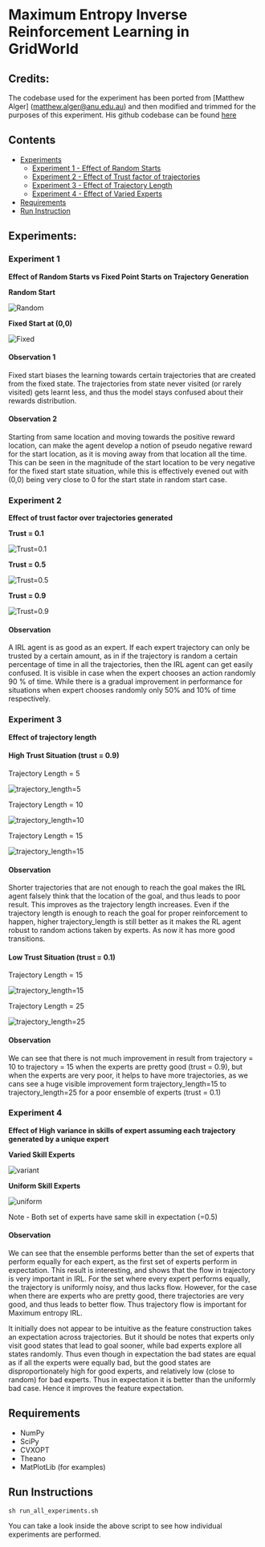 # Maximum Entropy Inverse Reinforcement Learning in GridWorld

## Credits:
The codebase used for the experiment has been ported from [Matthew Alger]
(matthew.alger@anu.edu.au) and then modified and trimmed for the purposes of this experiment. 
His github codebase can be found [here](https://github.com/MatthewJA/Inverse-Reinforcement-Learning)

## Contents
- [Experiments](#experiments)
    - [Experiment 1 - Effect of Random Starts](#experiment-1)
    - [Experiment 2 - Effect of Trust factor of trajectories](#experiment-2)
    - [Experiment 3 - Effect of Trajectory Length](#experiment-3)
    - [Experiment 4 - Effect of Varied Experts](#experiment-4)
- [Requirements](#requirements)
- [Run Instruction](#run-instructions)

## Experiments:
### Experiment 1
**Effect of Random Starts vs Fixed Point Starts on Trajectory Generation**

**Random Start**

![Random](/images/random=True.png) 

**Fixed Start at (0,0)**

![Fixed](/images/random=False.png)

#### Observation 1 
Fixed start biases the learning towards certain trajectories that are created from the fixed state. The trajectories from state never visited (or rarely visited) gets learnt less, and thus the model stays confused about their rewards distribution.

#### Observation 2 
Starting from same location and moving towards the positive reward location, can make the agent develop a notion of pseudo negative reward for the start location, as it is moving away from that location all the time. This can be seen in the magnitude of the start location to be very negative for the fixed start state situation, while this is effectively evened out with (0,0) being very close to 0 for the start state in random start case.

### Experiment 2 
**Effect of trust factor over trajectories generated**

**Trust = 0.1**

![Trust=0.1](/images/trust=0.1.png)

**Trust = 0.5**

![Trust=0.5](/images/trust=0.5.png)

**Trust = 0.9**

![Trust=0.9](/images/trust=0.9.png)

#### Observation
A IRL agent is as good as an expert. If each expert trajectory can only be trusted by a certain amount, as in if the trajectory is random a certain percentage of time in all the trajectories, then the IRL agent can get easily confused. It is visible in case when the expert chooses an action randomly 90 % of time. While there is a gradual improvement in performance for situations when expert chooses randomly only 50% and 10% of time respectively.

### Experiment 3 
**Effect of trajectory length**

#### High Trust Situation (trust = 0.9)

Trajectory Length = 5

![trajectory_length=5](/images/trajectory_length=5.png)

Trajectory Length = 10

![trajectory_length=10](/images/trajectory_length=10.png)

Trajectory Length = 15

![trajectory_length=15](/images/trajectory_length=15.png)

#### Observation
Shorter trajectories that are not enough to reach the goal makes the IRL agent falsely think that the location of the goal, and thus leads to poor result. This improves as the trajectory length increases. Even if the trajectory length is enough to reach the goal for proper reinforcement to happen, higher trajectory_length is still better as it makes the RL agent robust to random actions taken by experts. As now it has more good transitions. 

#### Low Trust Situation (trust = 0.1)

Trajectory Length = 15

![trajectory_length=15](/images/poor_trust_traj=15.png)

Trajectory Length = 25

![trajectory_length=25](/images/poor_trust_traj=25.png)

#### Observation
We can see that there is not much improvement in result from trajectory = 10 to trajectory = 15 when the experts are pretty good (trust = 0.9), but when the experts are very poor, it helps to have more trajectories, as we cans see a huge visible improvement form trajectory_length=15 to trajectory_length=25 for a poor ensemble of experts (trust = 0.1)


### Experiment 4 
**Effect of High variance in skills of expert assuming each trajectory generated by a unique expert**

**Varied Skill Experts**

![variant](/images/ensemble=0.5-(0.2,0.5,0.8).png)

**Uniform Skill Experts**

![uniform](/images/all=0.5.png)

Note - Both set of experts have same skill in expectation (=0.5)

#### Observation
We can see that the ensemble performs better than the set of experts that perform equally for each expert, as the first set of experts perform in expectation. This result is interesting, and shows that the flow in trajectory is very important in IRL. For the set where every expert performs equally, the trajectory is uniformly noisy, and thus lacks flow. However, for the case when there are experts who are pretty good, there trajectories are very good, and thus leads to better flow. Thus trajectory flow is important for Maximum entropy IRL.  

It initially does not appear to be intuitive as the feature construction takes an expectation across trajectories. But it should be notes that experts only visit good states that lead to goal sooner, while bad experts explore all states randomly. Thus even though in expectation the bad states are equal as if all the experts were equally bad, but the good states are disproportionately high for good experts, and relatively low (close to random) for bad experts. Thus in expectation it is better than the uniformly bad case. Hence it improves the feature expectation. 

## Requirements

- NumPy
- SciPy
- CVXOPT
- Theano
- MatPlotLib (for examples)

## Run Instructions
```
sh run_all_experiments.sh
```

You can take a look inside the above script to see how individual experiments are performed.
